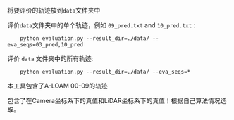 将要评价的轨迹放到`data`文件夹中

评价`data`文件夹中的单个轨迹，例如 `09_pred.txt` and `10_pred.txt` :

        python evaluation.py --result_dir=./data/ --eva_seqs=03_pred,10_pred 

评价 `data` 文件夹中的所有轨迹:

        python evaluation.py --result_dir=./data/ --eva_seqs=* 

本工具包含了A-LOAM 00-09的轨迹

包含了在Camera坐标系下的真值和LiDAR坐标系下的真值！根据自己算法情况选取。
